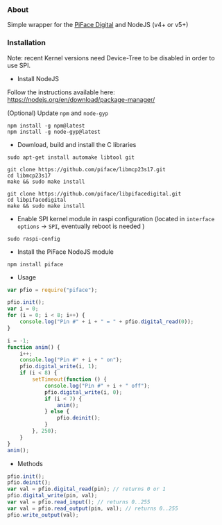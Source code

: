 ### About
Simple wrapper for the <a href="http://www.piface.org.uk/products/piface_digital/" target="_new">PiFace Digital</a> and NodeJS (v4+ or v5+)

### Installation
Note: recent Kernel versions need Device-Tree to be disabled in order to use SPI.

- Install NodeJS

Follow the instructions available here:
https://nodejs.org/en/download/package-manager/

(Optional) Update `npm` and `node-gyp`
```
npm install -g npm@latest
npm install -g node-gyp@latest
```

- Download, build and install the C libraries

```
sudo apt-get install automake libtool git

git clone https://github.com/piface/libmcp23s17.git
cd libmcp23s17
make && sudo make install

git clone https://github.com/piface/libpifacedigital.git
cd libpifacedigital
make && sudo make install
```

- Enable SPI kernel module in raspi configuration
(located in `interface options` -> `SPI`, eventually reboot is needed )

```
sudo raspi-config
```

- Install the PiFace NodeJS module

```
npm install piface
```

- Usage

```javascript
var pfio = require("piface");

pfio.init();
var i = 0;
for (i = 0; i < 8; i++) {
    console.log("Pin #" + i + " = " + pfio.digital_read(0));
}

i = -1;
function anim() {
    i++;
    console.log("Pin #" + i + " on");
    pfio.digital_write(i, 1);
    if (i < 8) {
        setTimeout(function () {
            console.log("Pin #" + i + " off");
            pfio.digital_write(i, 0);
            if (i < 7) {
                anim();
            } else {
                pfio.deinit();
            }
        }, 250);
    }
}
anim();
```

- Methods

```javascript
pfio.init();
pfio.deinit();
var val = pfio.digital_read(pin); // returns 0 or 1
pfio.digital_write(pin, val);
var val = pfio.read_input(); // returns 0..255
var val = pfio.read_output(pin, val); // returns 0..255
pfio.write_output(val);
```
